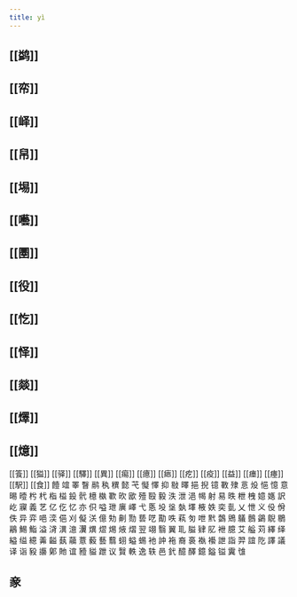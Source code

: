 ```yaml
---
title: yì
---
```


## [[鹢]]
## [[帟]]
## [[峄]]
## [[帠]]
## [[埸]]
## [[囈]]
## [[圛]]
## [[役]]
## [[忔]]
## [[怿]]
## [[燚]]
## [[燡]]
## [[燱]]
[[篒]]
[[獈]]
[[驿]]
[[驛]]
[[異]]
[[痬]]
[[癔]]
[[瘱]]
[[疙]]
[[疫]]
[[益]]
[[瘗]]
[[瘞]]
[[駅]]
[[食]]
饐
竩
睪
瞖
鹝
秇
穓
懿
芅
懝
懌
抑
敡
曎
挹
掜
镱
斁
殔
悥
炈
悒
憶
意
晹
曀
枍
杙
栺
榏
鈠
骮
檍
槸
歝
欥
欭
殪
殹
毅
泆
泄
浥
幆
射
易
昳
枻
栧
嬑
嫕
訳
屹
寱
義
艺
亿
仡
忆
亦
伿
嗌
玴
廙
嶧
弋
悘
坄
垼
埶
墿
棭
妷
奕
亄
乂
怈
义
伇
佾
佚
异
弈
唈
湙
俋
刈
儗
浂
億
劮
劓
勚
兿
呓
勩
呹
萟
匇
呭
黓
鷧
鶂
鸃
鷾
鷁
鶃
鶍
鷊
鯣
鮨
溢
浳
潩
澺
瀷
熼
熤
焬
焲
熠
翌
翊
翳
翼
耴
膉
肄
肊
袣
臆
艾
艗
苅
繹
绎
縊
缢
繶
羛
齸
蓺
虉
薏
藙
藝
蘙
蛡
螠
蜴
衪
訲
袘
裔
裛
褹
襼
詍
詣
羿
誼
阣
譯
議
译
诣
豛
讛
鄓
貤
谊
豷
貖
跇
议
贀
軼
逸
轶
邑
釴
醷
醳
鐿
鎰
镒
霬
隿
## 豙
